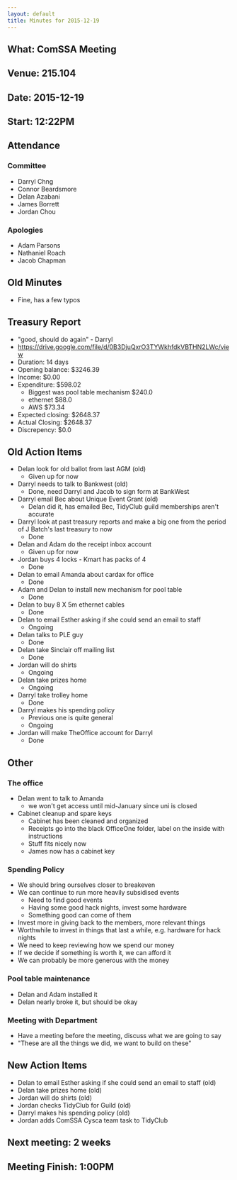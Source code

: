 ```yaml
---
layout: default
title: Minutes for 2015-12-19
---
```


## What: ComSSA Meeting

## Venue: 215.104

## Date: 2015-12-19

## Start: 12:22PM

## Attendance

### Committee
  * Darryl Chng
  * Connor Beardsmore
  * Delan Azabani
  * James Borrett
  * Jordan Chou

### Apologies
  * Adam Parsons
  * Nathaniel Roach
  * Jacob Chapman

## Old Minutes
  * Fine, has a few typos

## Treasury Report
  * "good, should do again" - Darryl
  * https://drive.google.com/file/d/0B3DjuQxrO3TYWkhfdkVBTHN2LWc/view
  * Duration: 14 days
  * Opening balance: $3246.39
  * Income: $0.00
  * Expenditure: $598.02
  	* Biggest was pool table mechanism $240.0
  	* ethernet $88.0
  	* AWS $73.34
  * Expected closing: $2648.37
  * Actual Closing: $2648.37
  * Discrepency: $0.0

## Old Action Items
* Delan look for old ballot from last AGM (old)
	* Given up for now
* Darryl needs to talk to Bankwest (old)
	* Done, need Darryl and Jacob to sign form at BankWest
* Darryl email Bec about Unique Event Grant (old)
	* Delan did it, has emailed Bec, TidyClub guild memberships aren't accurate
* Darryl look at past treasury reports and make a big one from the period of J Batch's last treasury to now
	* Done
* Delan and Adam do the receipt inbox account
	* Given up for now
* Jordan buys 4 locks - Kmart has packs of 4
	* Done
* Delan to email Amanda about cardax for office
	* Done
* Adam and Delan to install new mechanism for pool table
	* Done
* Delan to buy 8 X 5m ethernet cables
	* Done
* Delan to email Esther asking if she could send an email to staff
	* Ongoing
* Delan talks to PLE guy
	* Done
* Delan take Sinclair off mailing list
	* Done
* Jordan will do shirts
	* Ongoing
* Delan take prizes home
	* Ongoing
* Darryl take trolley home
	* Done
* Darryl makes his spending policy
	* Previous one is quite general
	* Ongoing
* Jordan will make TheOffice account for Darryl
	* Done


## Other

### The office
* Delan went to talk to Amanda
	* we won't get access until mid-January since uni is closed
* Cabinet cleanup and spare keys
	* Cabinet has been cleaned and organized
	* Receipts go into the black OfficeOne folder, label on the inside with instructions
	* Stuff fits nicely now
	* James now has a cabinet key

### Spending Policy
* We should bring ourselves closer to breakeven
* We can continue to run more heavily subsidised events
	* Need to find good events
	* Having some good hack nights, invest some hardware
	* Something good can come of them
* Invest more in giving back to the members, more relevant things
* Worthwhile to invest in things that last a while, e.g. hardware for hack nights
* We need to keep reviewing how we spend our money
* If we decide if something is worth it, we can afford it
* We can probably be more generous with the money

### Pool table maintenance
* Delan and Adam installed it
* Delan nearly broke it, but should be okay

### Meeting with Department
* Have a meeting before the meeting, discuss what we are going to say
* "These are all the things we did, we want to build on these"

## New Action Items
* Delan to email Esther asking if she could send an email to staff (old)
* Delan take prizes home (old)
* Jordan will do shirts (old)
* Jordan checks TidyClub for Guild (old)
* Darryl makes his spending policy (old)
* Jordan adds ComSSA Cysca team task to TidyClub

## Next meeting: 2 weeks
## Meeting Finish: 1:00PM